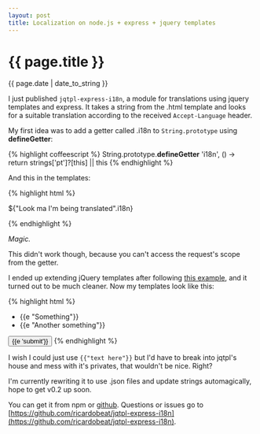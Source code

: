 ```yaml
---
layout: post
title: Localization on node.js + express + jquery templates
---
```


{{ page.title }}
================

<div class="date"><time datetime="{{ page.date | date_to_xmlschema }}" pubdate>{{ page.date | date_to_string }}</time></div>


I just published `jqtpl-express-i18n`, a module for translations using jquery templates and express. It takes a string from the .html template and looks for a suitable translation according to the received `Accept-Language` header.

My first idea was to add a getter called .i18n to `String.prototype` using __defineGetter__:

{% highlight coffeescript %}
String.prototype.__defineGetter__ 'i18n', () ->
    return strings['pt']?[this] || this
{% endhighlight %}

And this in the templates:

{% highlight html %}
<p>${"Look ma I'm being translated".i18n}</p>
{% endhighlight %}

*Magic.*

This didn't work though, because you can't access the request's scope from the getter.

I ended up extending jQuery templates after following [this example](https://gist.github.com/726057), and it turned out to be much cleaner. Now my templates look like this:

{% highlight html %}
<ul>
	<li>{{e "Something"}}</li>
	<li>{{e "Another something"}}</li>
</ul>
<input type="submit" value="{{e 'submit'}}" />
{% endhighlight %}

I wish I could just use `{{"text here"}}` but I'd have to break into jqtpl's house and mess with it's privates, that wouldn't be nice. Right?

I'm currently rewriting it to use .json files and update strings automagically, hope to get v0.2 up soon.

You can get it from npm or [github](https://github.com/ricardobeat/jqtpl-express-i18n). Questions or issues go to [https://github.com/ricardobeat/jqtpl-express-i18n](https://github.com/ricardobeat/jqtpl-express-i18n).
